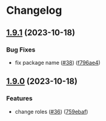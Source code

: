 # Changelog

## [1.9.1](https://github.com/opthub-org/opthub-client-cli/compare/v1.9.0...v1.9.1) (2023-10-18)


### Bug Fixes

* fix package name ([#38](https://github.com/opthub-org/opthub-client-cli/issues/38)) ([f796ae4](https://github.com/opthub-org/opthub-client-cli/commit/f796ae4026f94948592b4512116557e23936d85b))

## [1.9.0](https://github.com/opthub-org/opthub-client-cli/compare/v1.8.1...v1.9.0) (2023-10-18)


### Features

* change roles ([#36](https://github.com/opthub-org/opthub-client-cli/issues/36)) ([759ebaf](https://github.com/opthub-org/opthub-client-cli/commit/759ebaff8db99b0148a0d511afe86304fa97bca4))
